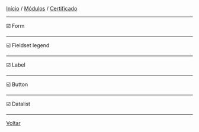 [Início](https://github.com/Thalyalm/rocketseat-trilha-fundamentar) /
[Módulos](https://github.com/Thalyalm/rocketseat-trilha-fundamentar/tree/main/modulos/readme.md) /
[Certificado](https://github.com/Thalyalm/rocketseat-trilha-fundamentar/tree/main/certificado)

---

:ballot_box_with_check: Form

---

:ballot_box_with_check: Fieldset legend

---

:ballot_box_with_check: Label

---

:ballot_box_with_check: Button

---

:ballot_box_with_check: Datalist

---

[Voltar](https://github.com/Thalyalm/rocketseat-trilha-fundamentar/tree/main/modulos/formularios-de-outro-planeta/readme.md)